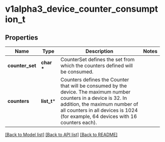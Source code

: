 # v1alpha3_device_counter_consumption_t

## Properties
Name | Type | Description | Notes
------------ | ------------- | ------------- | -------------
**counter_set** | **char \*** | CounterSet defines the set from which the counters defined will be consumed. | 
**counters** | **list_t*** | Counters defines the Counter that will be consumed by the device.  The maximum number counters in a device is 32. In addition, the maximum number of all counters in all devices is 1024 (for example, 64 devices with 16 counters each). | 

[[Back to Model list]](../README.md#documentation-for-models) [[Back to API list]](../README.md#documentation-for-api-endpoints) [[Back to README]](../README.md)


